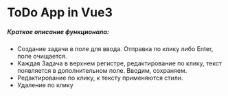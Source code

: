 # ToDo App in Vue3

##### Краткое описание функционала:
* Создание задачи в поле для ввода. Отправка по клику либо Enter, поле очищается.
* Каждая Задача в верхнем регистре, редактирование по клику, текст появляется в дополнительном поле. Вводим, сохраняем.
* Редактирование по клику, к тексту применяются стили.
* Удаление по клику